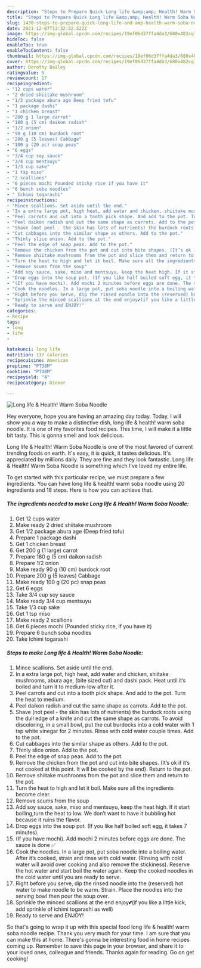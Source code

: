 ```yaml
---
description: "Steps to Prepare Quick Long life &amp;amp; Health! Warm Soba Noodle"
title: "Steps to Prepare Quick Long life &amp;amp; Health! Warm Soba Noodle"
slug: 1430-steps-to-prepare-quick-long-life-and-amp-health-warm-soba-noodle
date: 2021-12-07T13:32:52.522Z
image: https://img-global.cpcdn.com/recipes/19ef06d37ffa4da3/680x482cq70/long-life-health-warm-soba-noodle-recipe-main-photo.jpg
hideToc: false
enableToc: true
enableTocContent: false
thumbnail: https://img-global.cpcdn.com/recipes/19ef06d37ffa4da3/680x482cq70/long-life-health-warm-soba-noodle-recipe-main-photo.jpg
cover: https://img-global.cpcdn.com/recipes/19ef06d37ffa4da3/680x482cq70/long-life-health-warm-soba-noodle-recipe-main-photo.jpg
author: Dorothy Bailey
ratingvalue: 5
reviewcount: 17
recipeingredient:
- "12 cups water"
- "2 dried shiitake mushroom"
- "1/2 package abura age Deep fried tofu"
- "1 package dashi"
- "1 chicken breast"
- "200 g 1 large carrot"
- "180 g (5 cm) daikon radish"
- "1/2 onion"
- "90 g (10 cm) burdock root"
- "200 g (5 leaves) Cabbage"
- "100 g (20 pc) snap peas"
- "6 eggs"
- "3/4 cup soy sauce"
- "3/4 cup mentsuyu"
- "1/3 cup sake"
- "1 tsp miso"
- "2 scallions"
- "6 pieces mochi Pounded sticky rice if you have it"
- "6 bunch soba noodles"
- " Ichimi togarashi"
recipeinstructions:
- "Mince scallions. Set aside until the end."
- "In a extra large pot, high heat, add water and chicken, shiitake mushrooms, abura age, (bite sized cut) and dashi pack. Heat until it’s boiled and turn it to medium-low after it."
- "Peel carrots and cut into a tooth pick shape. And add to the pot. Turn the heat to medium."
- "Peel daikon radish and cut the same shape as carrots. Add to the pot."
- "Shave (not peel - the skin has lots of nutrients) the burdock roots using the dull edge of a knife and cut the same shape as carrots. To avoid discoloring, in a small bowl, put the cut burdocks into a cold water with 1 tsp white vinegar for 2 minutes. Rinse with cold water couple times. Add to the pot."
- "Cut cabbages into the similar shape as others. Add to the pot."
- "Thinly slice onion. Add to the pot."
- "Peel the edge of snap peas. Add to the pot."
- "Remove the chicken from the pot and cut into bite shapes. (It’s ok if it’s not cooked at this point. It will be cooked by the end). Return to the pot."
- "Remove shiitake mushrooms from the pot and slice them and return to the pot."
- "Turn the heat to high and let it boil. Make sure all the ingredients become clear."
- "Remove scums from the soup"
- "Add soy sauce, sake, miso and mentsuyu, keep the heat high. If it start boiling,turn the heat to low. We don’t want to have it bubbling hot because it ruins the flavor."
- "Drop eggs into the soup pot. (If you like half boiled soft egg, it takes 7 minutes)."
- "(If you have mochi). Add mochi 2 minutes before eggs are done. The sauce is done ✅"
- "Cook the noodles. In a large pot, put soba noodle into a boiling water. After it’s cooked, strain and rinse with cold water. (Rinsing with cold water will avoid over cooking and also remove the stickiness). Reserve the hot water and start boil the water again. Keep the cooked noodles in the cold water until you are ready to serve."
- "Right before you serve, dip the rinsed noodle into the (reserved) hot water to make noodle to be warm. Strain. Place the noodles into the serving bowl then pour the soup over."
- "Sprinkle the minced scallions at the end enjoy💕(if you like a little kick, add sprinkle of ichimi togarashi as well)"
- "Ready to serve and ENJOY!"
categories:
- Recipe
tags:
- long
- life
- 

katakunci: long life  
nutrition: 137 calories
recipecuisine: American
preptime: "PT38M"
cooktime: "PT48M"
recipeyield: "4"
recipecategory: Dinner

---
```



![Long life &amp; Health! Warm Soba Noodle](https://img-global.cpcdn.com/recipes/19ef06d37ffa4da3/680x482cq70/long-life-health-warm-soba-noodle-recipe-main-photo.jpg)

Hey everyone, hope you are having an amazing day today. Today, I will show you a way to make a distinctive dish, long life &amp; health! warm soba noodle. It is one of my favorites food recipes. This time, I will make it a little bit tasty. This is gonna smell and look delicious.



Long life &amp; Health! Warm Soba Noodle is one of the most favored of current trending foods on earth. It's easy, it is quick, it tastes delicious. It's appreciated by millions daily. They are fine and they look fantastic. Long life &amp; Health! Warm Soba Noodle is something which I've loved my entire life.


To get started with this particular recipe, we must prepare a few ingredients. You can have long life &amp; health! warm soba noodle using 20 ingredients and 18 steps. Here is how you can achieve that.

<!--inarticleads1-->

##### The ingredients needed to make Long life &amp; Health! Warm Soba Noodle:

1. Get 12 cups water
1. Make ready 2 dried shiitake mushroom
1. Get 1/2 package abura age (Deep fried tofu)
1. Prepare 1 package dashi
1. Get 1 chicken breast
1. Get 200 g (1 large) carrot
1. Prepare 180 g (5 cm) daikon radish
1. Prepare 1/2 onion
1. Make ready 90 g (10 cm) burdock root
1. Prepare 200 g (5 leaves) Cabbage
1. Make ready 100 g (20 pc) snap peas
1. Get 6 eggs
1. Take 3/4 cup soy sauce
1. Make ready 3/4 cup mentsuyu
1. Take 1/3 cup sake
1. Get 1 tsp miso
1. Make ready 2 scallions
1. Get 6 pieces mochi (Pounded sticky rice, if you have it)
1. Prepare 6 bunch soba noodles
1. Take  Ichimi togarashi




<!--inarticleads2-->

##### Steps to make Long life &amp; Health! Warm Soba Noodle:

1. Mince scallions. Set aside until the end.
1. In a extra large pot, high heat, add water and chicken, shiitake mushrooms, abura age, (bite sized cut) and dashi pack. Heat until it’s boiled and turn it to medium-low after it.
1. Peel carrots and cut into a tooth pick shape. And add to the pot. Turn the heat to medium.
1. Peel daikon radish and cut the same shape as carrots. Add to the pot.
1. Shave (not peel - the skin has lots of nutrients) the burdock roots using the dull edge of a knife and cut the same shape as carrots. To avoid discoloring, in a small bowl, put the cut burdocks into a cold water with 1 tsp white vinegar for 2 minutes. Rinse with cold water couple times. Add to the pot.
1. Cut cabbages into the similar shape as others. Add to the pot.
1. Thinly slice onion. Add to the pot.
1. Peel the edge of snap peas. Add to the pot.
1. Remove the chicken from the pot and cut into bite shapes. (It’s ok if it’s not cooked at this point. It will be cooked by the end). Return to the pot.
1. Remove shiitake mushrooms from the pot and slice them and return to the pot.
1. Turn the heat to high and let it boil. Make sure all the ingredients become clear.
1. Remove scums from the soup
1. Add soy sauce, sake, miso and mentsuyu, keep the heat high. If it start boiling,turn the heat to low. We don’t want to have it bubbling hot because it ruins the flavor.
1. Drop eggs into the soup pot. (If you like half boiled soft egg, it takes 7 minutes).
1. (If you have mochi). Add mochi 2 minutes before eggs are done. The sauce is done ✅
1. Cook the noodles. In a large pot, put soba noodle into a boiling water. After it’s cooked, strain and rinse with cold water. (Rinsing with cold water will avoid over cooking and also remove the stickiness). Reserve the hot water and start boil the water again. Keep the cooked noodles in the cold water until you are ready to serve.
1. Right before you serve, dip the rinsed noodle into the (reserved) hot water to make noodle to be warm. Strain. Place the noodles into the serving bowl then pour the soup over.
1. Sprinkle the minced scallions at the end enjoy💕(if you like a little kick, add sprinkle of ichimi togarashi as well)
1. Ready to serve and ENJOY!



So that's going to wrap it up with this special food long life &amp; health! warm soba noodle recipe. Thank you very much for your time. I am sure that you can make this at home. There's gonna be interesting food in home recipes coming up. Remember to save this page in your browser, and share it to your loved ones, colleague and friends. Thanks again for reading. Go on get cooking!
